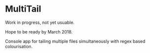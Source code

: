 # MultiTail

Work in progress, not yet usuable.

Hope to be ready by March 2018.

Console app for tailing multiple files simultaneously with regex based colourisation.
